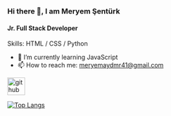 ### Hi there 👋, I am Meryem Şentürk
#### Jr. Full Stack Developer

Skills: HTML / CSS / Python

- 🌱 I’m currently learning JavaScript 
- 📫 How to reach me: meryemaydmr41@gmail.com 


[<img src='https://cdn.jsdelivr.net/npm/simple-icons@3.0.1/icons/github.svg' alt='github' height='40'>](https://github.com/MeryemSenturk)  

[![Top Langs](https://github-readme-stats.vercel.app/api/top-langs/?username=MeryemSenturk)](https://github.com/anuraghazra/github-readme-stats)

